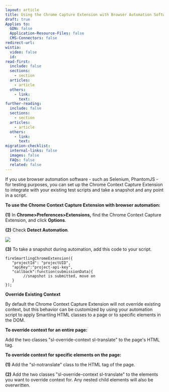 ```yaml
---
layout: article
title: Using the Chrome Capture Extension with Browser Automation Software
draft: true
Applies to:
  GDN: false
  Application-Resource-Files: false
  CMS-Connectors: false
redirect-url:
wistia:
  video: false
  id:
read-first:
  include: false
  sections:
    - section
  articles:
    - article
  others:
    - link:
      text:
further-reading:
  include: false
  sections:
    - section
  articles:
    - article
  others:
    - link:
      text:
migration-checklist:
  internal-links: false
  images: false
  FAQs: false
  related: false
---
```


If you use browser automation software - such as Selenium, PhantomJS - for testing purposes, you can set up the Chrome Context Capture Extension to integrate with your existing test scripts and take a snapshot and any point in a script.

**To use the Chrome Context Capture Extension with browser automation:**

**(1)** In **Chrome>Preferences>Extensions,** find the Chrome Context Capture Extension, and click **Options**.

**(2)** Check **Detect Automation**.

![](/hc/en-us/article_attachments/207792667/Smartling_Context_Snapshot_Options.png)

**(3)** To take a snapshot during automation, add this code to your script.
```
fireSmartlingChromeExtension({ 
   "projectId": "projectUID",   
   "apiKey":"project-api-key", 
   "callback":function(submissionData){ 
        //snapshot is submitted, move on 
   } 
});
```

<span class="wysiwyg-font-size-large">**Override Existing Context**</span>

By default the Chrome Context Capture Extension will not override existing context, but this behavior can be customized by using your automation script to apply Smartling HTML classes to a page or to specific elements in the DOM.

**To override context for an entire page:**

Add the two classes "sl-override-context sl-translate" to the page's HTML tag.

**To override context for specific elements on the page:**

**(1)** Add the "sl-notranslate" class to the HTML tag of the page.

**(2)** Add the two classes "sl-override-context sl-translate" to the elements you want to override context for. Any nested child elements will also be overwritten.